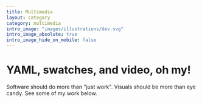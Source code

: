```yaml
---
title: Multimedia
layout: category
category: multimedia
intro_image: "images/illustrations/dev.svg"
intro_image_absolute: true
intro_image_hide_on_mobile: false
---
```


# YAML, swatches, and video, oh my!

Software should do more than "just work". Visuals should be more than eye candy. See some of my work below.